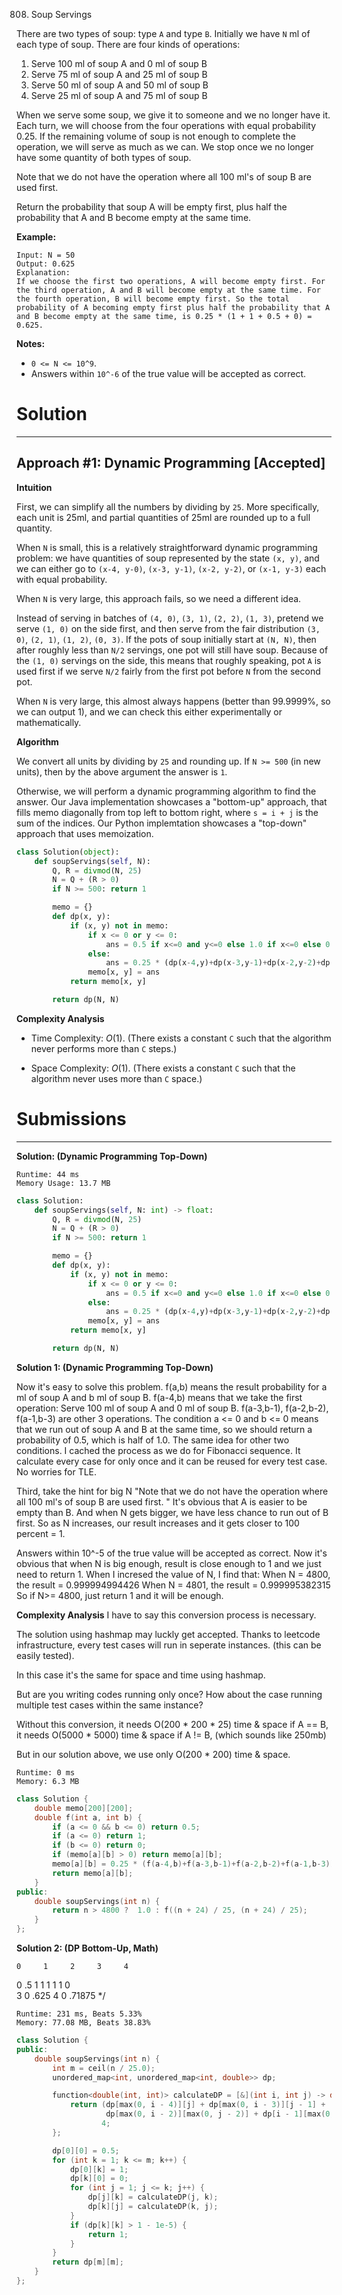 808. Soup Servings

There are two types of soup: type `A` and type `B`. Initially we have `N` ml of each type of soup. There are four kinds of operations:

1. Serve 100 ml of soup A and 0 ml of soup B
1. Serve 75 ml of soup A and 25 ml of soup B
1. Serve 50 ml of soup A and 50 ml of soup B
1. Serve 25 ml of soup A and 75 ml of soup B

When we serve some soup, we give it to someone and we no longer have it.  Each turn, we will choose from the four operations with equal probability 0.25. If the remaining volume of soup is not enough to complete the operation, we will serve as much as we can.  We stop once we no longer have some quantity of both types of soup.

Note that we do not have the operation where all 100 ml's of soup B are used first.  

Return the probability that soup A will be empty first, plus half the probability that A and B become empty at the same time.

 

**Example:**
```
Input: N = 50
Output: 0.625
Explanation: 
If we choose the first two operations, A will become empty first. For the third operation, A and B will become empty at the same time. For the fourth operation, B will become empty first. So the total probability of A becoming empty first plus half the probability that A and B become empty at the same time, is 0.25 * (1 + 1 + 0.5 + 0) = 0.625.
```

**Notes:**

* `0 <= N <= 10^9`. 
* Answers within `10^-6` of the true value will be accepted as correct.

# Solution
---
## Approach #1: Dynamic Programming [Accepted]
**Intuition**

First, we can simplify all the numbers by dividing by `25`. More specifically, each unit is 25ml, and partial quantities of 25ml are rounded up to a full quantity.

When `N` is small, this is a relatively straightforward dynamic programming problem: we have quantities of soup represented by the state `(x, y)`, and we can either go to `(x-4, y-0)`, `(x-3, y-1)`, `(x-2, y-2)`, or `(x-1, y-3)` each with equal probability.

When `N` is very large, this approach fails, so we need a different idea.

Instead of serving in batches of `(4, 0)`, `(3, 1)`, `(2, 2)`, `(1, 3)`, pretend we serve `(1, 0)` on the side first, and then serve from the fair distribution `(3, 0)`, `(2, 1)`, `(1, 2)`, `(0, 3)`. If the pots of soup initially start at `(N, N)`, then after roughly less than `N/2` servings, one pot will still have soup. Because of the `(1, 0)` servings on the side, this means that roughly speaking, pot `A` is used first if we serve `N/2` fairly from the first pot before `N` from the second pot.

When `N` is very large, this almost always happens (better than 99.9999%, so we can output 1), and we can check this either experimentally or mathematically.

**Algorithm**

We convert all units by dividing by `25` and rounding up. If `N >= 500` (in new units), then by the above argument the answer is `1`.

Otherwise, we will perform a dynamic programming algorithm to find the answer. Our Java implementation showcases a "bottom-up" approach, that fills memo diagonally from top left to bottom right, where `s = i + j` is the sum of the indices. Our Python implemtation showcases a "top-down" approach that uses memoization.

```python
class Solution(object):
    def soupServings(self, N):
        Q, R = divmod(N, 25)
        N = Q + (R > 0)
        if N >= 500: return 1

        memo = {}
        def dp(x, y):
            if (x, y) not in memo:
                if x <= 0 or y <= 0:
                    ans = 0.5 if x<=0 and y<=0 else 1.0 if x<=0 else 0.0
                else:
                    ans = 0.25 * (dp(x-4,y)+dp(x-3,y-1)+dp(x-2,y-2)+dp(x-1,y-3))
                memo[x, y] = ans
            return memo[x, y]

        return dp(N, N)
```

**Complexity Analysis**

* Time Complexity: $O(1)$. (There exists a constant `C` such that the algorithm never performs more than `C` steps.)

* Space Complexity: $O(1)$. (There exists a constant `C` such that the algorithm never uses more than `C` space.)

# Submissions
---
**Solution: (Dynamic Programming Top-Down)**
```
Runtime: 44 ms
Memory Usage: 13.7 MB
```
```python
class Solution:
    def soupServings(self, N: int) -> float:
        Q, R = divmod(N, 25)
        N = Q + (R > 0)
        if N >= 500: return 1

        memo = {}
        def dp(x, y):
            if (x, y) not in memo:
                if x <= 0 or y <= 0:
                    ans = 0.5 if x<=0 and y<=0 else 1.0 if x<=0 else 0.0
                else:
                    ans = 0.25 * (dp(x-4,y)+dp(x-3,y-1)+dp(x-2,y-2)+dp(x-1,y-3))
                memo[x, y] = ans
            return memo[x, y]

        return dp(N, N)
```

**Solution 1: (Dynamic Programming Top-Down)**

Now it's easy to solve this problem.
f(a,b) means the result probability for a ml of soup A and b ml of soup B.
f(a-4,b) means that we take the first operation: Serve 100 ml of soup A and 0 ml of soup B. f(a-3,b-1), f(a-2,b-2), f(a-1,b-3) are other 3 operations.
The condition a <= 0 and b <= 0 means that we run out of soup A and B at the same time, so we should return a probability of 0.5, which is half of 1.0.
The same idea for other two conditions.
I cached the process as we do for Fibonacci sequence. It calculate every case for only once and it can be reused for every test case. No worries for TLE.

Third, take the hint for big N
"Note that we do not have the operation where all 100 ml's of soup B are used first. "
It's obvious that A is easier to be empty than B. And when N gets bigger, we have less chance to run out of B first.
So as N increases, our result increases and it gets closer to 100 percent = 1.

Answers within 10^-5 of the true value will be accepted as correct.
Now it's obvious that when N is big enough, result is close enough to 1 and we just need to return 1.
When I incresed the value of N, I find that:
When N = 4800, the result = 0.999994994426
When N = 4801, the result = 0.999995382315
So if N>= 4800, just return 1 and it will be enough.

__Complexity Analysis__
I have to say this conversion process is necessary.

The solution using hashmap may luckly get accepted.
Thanks to leetcode infrastructure,
every test cases will run in seperate instances.
(this can be easily tested).

In this case it's the same for space and time using hashmap.

But are you writing codes running only once?
How about the case running multiple test cases within the same instance?

Without this conversion,
it needs O(200 * 200 * 25) time & space if A == B,
it needs O(5000 * 5000) time & space if A != B, (which sounds like 250mb)

But in our solution above, we use only O(200 * 200) time & space.

```
Runtime: 0 ms
Memory: 6.3 MB
```
```c++
class Solution {
    double memo[200][200];
    double f(int a, int b) {
        if (a <= 0 && b <= 0) return 0.5;
        if (a <= 0) return 1;
        if (b <= 0) return 0;
        if (memo[a][b] > 0) return memo[a][b];
        memo[a][b] = 0.25 * (f(a-4,b)+f(a-3,b-1)+f(a-2,b-2)+f(a-1,b-3));
        return memo[a][b];
    }
public:
    double soupServings(int n) {
        return n > 4800 ?  1.0 : f((n + 24) / 25, (n + 24) / 25);
    }
};
```

**Solution 2: (DP Bottom-Up, Math)**

    0     1     2     3     4
0   .5    1     1     1     1
1   0                                     
3   0         .625 
4   0                     .71875
*/

```
Runtime: 231 ms, Beats 5.33%
Memory: 77.08 MB, Beats 38.83%
```
```c++
class Solution {
public:
    double soupServings(int n) {
        int m = ceil(n / 25.0);
        unordered_map<int, unordered_map<int, double>> dp;

        function<double(int, int)> calculateDP = [&](int i, int j) -> double {
            return (dp[max(0, i - 4)][j] + dp[max(0, i - 3)][j - 1] +
                    dp[max(0, i - 2)][max(0, j - 2)] + dp[i - 1][max(0, j - 3)]) /
                   4;
        };

        dp[0][0] = 0.5;
        for (int k = 1; k <= m; k++) {
            dp[0][k] = 1;
            dp[k][0] = 0;
            for (int j = 1; j <= k; j++) {
                dp[j][k] = calculateDP(j, k);
                dp[k][j] = calculateDP(k, j);
            }
            if (dp[k][k] > 1 - 1e-5) {
                return 1;
            }
        }
        return dp[m][m];
    }
};
```
